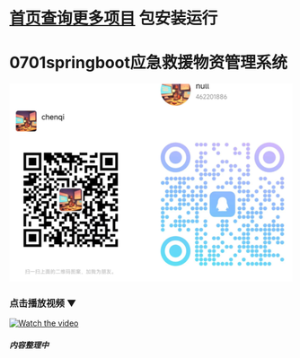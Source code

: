 # [首页查询更多项目](https://github.com/GraduationProject-springboot) 包安装运行


# 0701springboot应急救援物资管理系统

![picture](https://raw.githubusercontent.com/GraduationProject-springboot/.github/main/img/wx.png)

### 点击播放视频 ▼
[![Watch the video](https://i.sstatic.net/Vp2cE.png)](https://www.bilibili.com/video/BV14HerezEwW?p=54)


#####   内容整理中  











